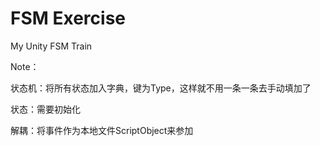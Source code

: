 # FSM  Exercise


My Unity FSM Train


Note：

状态机：将所有状态加入字典，键为Type，这样就不用一条一条去手动填加了

状态：需要初始化

解耦：将事件作为本地文件ScriptObject来参加
